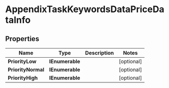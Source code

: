 # AppendixTaskKeywordsDataPriceDataInfo


## Properties

| Name | Type | Description | Notes |
|------------ | ------------- | ------------- | -------------|
**PriorityLow** | **IEnumerable<AppendixPriorityTasksReadyKeywordsDataPriceDataInfo>** |  |[optional]|
**PriorityNormal** | **IEnumerable<AppendixPriorityTasksReadyKeywordsDataPriceDataInfo>** |  |[optional]|
**PriorityHigh** | **IEnumerable<AppendixPriorityTasksReadyKeywordsDataPriceDataInfo>** |  |[optional]|